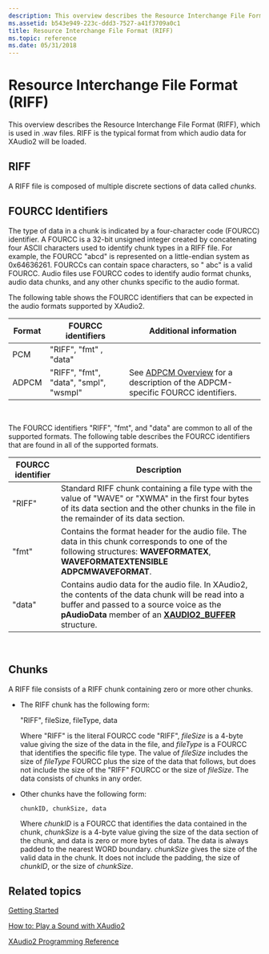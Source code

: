 ```yaml
---
description: This overview describes the Resource Interchange File Format (RIFF), which is used in .wav files. RIFF is the typical format from which audio data for XAudio2 will be loaded.
ms.assetid: b543e949-223c-ddd3-7527-a41f3709a0c1
title: Resource Interchange File Format (RIFF)
ms.topic: reference
ms.date: 05/31/2018
---
```


# Resource Interchange File Format (RIFF)

This overview describes the Resource Interchange File Format (RIFF), which is used in .wav files. RIFF is the typical format from which audio data for XAudio2 will be loaded.

## RIFF

A RIFF file is composed of multiple discrete sections of data called *chunks*.

## FOURCC Identifiers

The type of data in a chunk is indicated by a four-character code (FOURCC) identifier. A FOURCC is a 32-bit unsigned integer created by concatenating four ASCII characters used to identify chunk types in a RIFF file. For example, the FOURCC "abcd" is represented on a little-endian system as 0x64636261. FOURCCs can contain space characters, so " abc" is a valid FOURCC. Audio files use FOURCC codes to identify audio format chunks, audio data chunks, and any other chunks specific to the audio format.

The following table shows the FOURCC identifiers that can be expected in the audio formats supported by XAudio2. 

| Format | FOURCC identifiers                     | Additional information                                                                               |
|--------|----------------------------------------|------------------------------------------------------------------------------------------------------|
| PCM    | "RIFF", "fmt" , "data"                 |                                                                                                      |
| ADPCM  | "RIFF", "fmt", "data", "smpl", "wsmpl" | See [ADPCM Overview](adpcm-overview.md) for a description of the ADPCM-specific FOURCC identifiers. |



 

The FOURCC identifiers "RIFF", "fmt", and "data" are common to all of the supported formats. The following table describes the FOURCC identifiers that are found in all of the supported formats. 

| FOURCC identifier | Description                                                                                                                                                                                                                        |
|-------------------|------------------------------------------------------------------------------------------------------------------------------------------------------------------------------------------------------------------------------------|
| "RIFF"            | Standard RIFF chunk containing a file type with the value of "WAVE" or "XWMA" in the first four bytes of its data section and the other chunks in the file in the remainder of its data section.                                   |
| "fmt"             | Contains the format header for the audio file. The data in this chunk corresponds to one of the following structures: **WAVEFORMATEX**, **WAVEFORMATEXTENSIBLE ADPCMWAVEFORMAT**.                                                  |
| "data"            | Contains audio data for the audio file. In XAudio2, the contents of the data chunk will be read into a buffer and passed to a source voice as the **pAudioData** member of an [**XAUDIO2\_BUFFER**](/windows/desktop/api/xaudio2/ns-xaudio2-xaudio2_buffer) structure. |



 

## Chunks

A RIFF file consists of a RIFF chunk containing zero or more other chunks.

-   The RIFF chunk has the following form:

    "RIFF", fileSize, fileType, data

    Where "RIFF" is the literal FOURCC code "RIFF", *fileSize* is a 4-byte value giving the size of the data in the file, and *fileType* is a FOURCC that identifies the specific file type. The value of *fileSize* includes the size of *fileType* FOURCC plus the size of the data that follows, but does not include the size of the "RIFF" FOURCC or the size of *fileSize*. The data consists of chunks in any order.

-   Other chunks have the following form:

    ```
    chunkID, chunkSize, data
    ```

    

    Where *chunkID* is a FOURCC that identifies the data contained in the chunk, *chunkSize* is a 4-byte value giving the size of the data section of the chunk, and data is zero or more bytes of data. The data is always padded to the nearest WORD boundary. *chunkSize* gives the size of the valid data in the chunk. It does not include the padding, the size of *chunkID*, or the size of *chunkSize*.

## Related topics

<dl> <dt>

[Getting Started](getting-started.md)
</dt> <dt>

[How to: Play a Sound with XAudio2](how-to--play-a-sound-with-xaudio2.md)
</dt> <dt>

[XAudio2 Programming Reference](programming-reference.md)
</dt> </dl>

 

 



